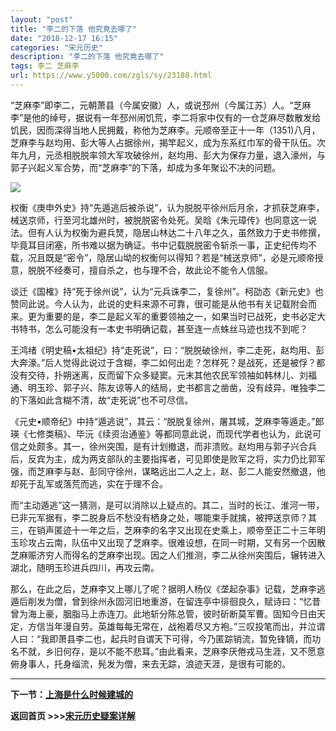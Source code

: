 ```yaml
---
layout: "post"
title: "李二的下落 他究竟去哪了"
date: "2018-12-17 16:15"
categories: "宋元历史"
description: "李二的下落 他究竟去哪了"
tags: 李二 芝麻李
url: https://www.y5000.com/zgls/sy/23188.html
---
```






“芝麻李”即李二，元朝萧县（今属安徽）人，或说邳州（今属江苏）人。“芝麻李”是他的绰号，据说有一年邳州闹饥荒，李二将家中仅有的一仓芝麻尽数散发给饥民，因而深得当地人民拥戴，称他为芝麻李。元顺帝至正十一年（1351)八月，芝麻李与赵均用、彭大等人占据徐州，揭竿起义，成为东系红巾军的骨干队伍。次年九月，元丞相脱脱率领大军攻破徐州，赵均用、彭大为保存力量，退入濠州，与郭子兴起义军合势，而“芝麻李”的下落，却成为多年聚讼不决的问题。

![](https://img.y5000.com/uploads/allimg/170630/8-1F630155052T7.jpg)

权衡《庚申外史》持“先遁逃后被杀说”，认为脱脱平徐州后月余，才抓获芝麻李，械送京师，行至河北雄州时，被脱脱密令处死。吴晗《朱元璋传》也同意这一说法。但有人认为权衡为避兵燹，隐居山林达二十八年之久，虽然致力于史书修撰，毕竟耳目闭塞，所书难以据为确证。书中记载脱脱密令斩杀一事，正史纪传均不载，况且既是“密令”，隐居山坳的权衡何以得知？若是“械送京师”，必是元顺帝授意，脱脱不经奏可，擅自杀之，也与理不合，故此论不能令人信服。

谈迁《国榷》持“死于徐州说”，认为“元兵诛李二，复徐州”。柯劭态《新元史》也赞同此说。今人认为，此说的史料来源不可靠，很可能是从他书有关记载附会而来。更为重要的是，李二是起义军的重要领袖之一，如果当时已战死，史书必定大书特书，怎么可能没有一本史书明确记载，甚至连一点蛛丝马迹也找不到呢？

王鸿绪《明史稿•太祖纪》持“走死说”，曰：“脱脱破徐州，李二走死，赵均用、彭大奔濠。”后人觉得此说过于含糊，李二如何出走？怎样死？是战死，还是被俘？都没有交待，扑朔迷离，反而留下众多疑窦。元末其他农民军领袖如韩林儿、刘福通、明玉珍、郭子兴、陈友谅等人的结局，史书都言之凿凿，没有歧异，唯独李二的下落如此含糊不清，故“走死说”也不可尽信。

《元史•顺帝纪》中持“遁逃说”，其云：“脱脱复徐州，屠其城，芝麻李等遁走。”郎瑛《七修类稿》、毕沅《续资治通鉴》等都同意此说，而现代学者也认为，此说可信之处颇多。其一，徐州突围，是有计划撤退，而非溃败。赵均用与郭子兴合兵后，反宾为主，成为两支部队的主要指挥者，可见即使是败军之将，实力仍比郭军强，而芝麻李与赵、彭同守徐州，谋略远出二人之上，赵、彭二人能安然撤退，他却死于乱军或落荒而逃，实在于理不合。

而“主动遁逃”这一猜测，是可以消除以上疑点的。其二，当时的长江、淮河一带，已非元军据有，李二脱身后不愁没有栖身之处，哪能束手就擒，被押送京师？其三，在销声匿迹十一年之后，芝麻李的名字又出现在史乘上，顺帝至正二十三年明玉珍攻占云南，队伍中又出现了芝麻李。很难设想，在同一时期，又有另一个因散芝麻赈济穷人而得名的芝麻李出现。因之人们推测，李二从徐州突围后，辗转进入湖北，随明玉珍进兵四川，再攻云南。

那么，在此之后，芝麻李又上哪儿了呢？据明人杨仪《垄起杂事》记载，芝麻李逃遁后削发为僧，曾到徐州永固河旧地重游，在留连亭中徘徊良久，赋诗曰：“忆昔曾为海上豪，胭脂马上赤连刀。此地斩分陈总管，彼时斫断莫军曹。固知今日由天定，方信当年漫自劳。英雄每每无常在，战袍着尽又方袍。”三叹投笔而出，并泣谓人曰：“我即萧县李二也，起兵时自谓天下可得，今乃匿踪销流，暂免锋镝，而功名不就，乡旧何存，是以不能不悲耳。”由此看来，芝麻李厌倦戎马生涯，又不愿意俯身事人，托身缁流，髡发为僧，来去无踪，浪迹天涯，是很有可能的。

* * *

**下一节：[上海是什么时候建城的](https://www.y5000.com/zgls/sy/23189.html)**

**返回首页 >>>[宋元历史疑案详解](https://www.y5000.com/zgls/sy/23199.html)**
